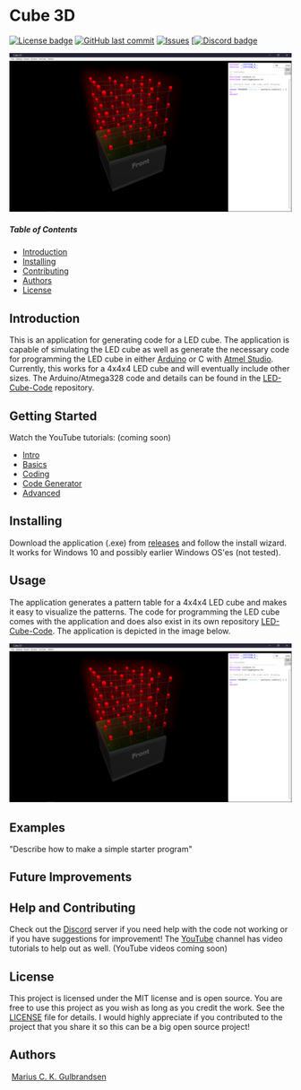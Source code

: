# Cube 3D 
[![License badge](https://img.shields.io/github/license/mariugul/cube-3d)](https://github.com/mariugul/cube-3d/blob/develop/docs/LICENSE)
[![GitHub last commit](https://img.shields.io/github/last-commit/mariugul/cube-3d)](https://github.com/mariugul/cube-3d/commits/develop)
[![Issues](https://img.shields.io/github/issues/mariugul/cube-3d)](https://github.com/mariugul/cube-3d/issues)
[[![Discord badge](https://img.shields.io/discord/710895026435260556)](https://discord.com/invite/ZgxjkC2)

[<img src="images/cube3d.png" alt="cube.png" width=""/>](https://github.com/mariugul/cube-3d/blob/develop/docs/images/cube.png) 

##### Table of Contents  
* [Introduction](#Introduction)
* [Installing](#Installing)  
* [Contributing](#Contributing)  
* [Authors](#Authors)
* [License](#License)  

## Introduction
<a name="Introduction"/>

This is an application for generating code for a LED cube. The application is capable of simulating the LED cube as well as generate the necessary code for programming the LED cube in either [Arduino](https://www.arduino.cc/en/Main/Software) or C with [Atmel Studio](https://www.microchip.com/mplab/avr-support/atmel-studio-7). Currently, this works for a 4x4x4 LED cube and will eventually include other sizes. The Arduino/Atmega328 code and details can be found in the [LED-Cube-Code](https://github.com/mariugul/LED-Cube-Code) repository.

## Getting Started
<a name="GettingStarted"/>

Watch the YouTube tutorials: (coming soon)
* [Intro]()
* [Basics]()
* [Coding]()
* [Code Generator]()
* [Advanced]()

## Installing
<a name="Installing"/>

Download the application (.exe) from [releases](https://github.com/mariugul/cube-3d/releases) and follow the install wizard. It works for Windows 10 and possibly earlier Windows OS'es (not tested).

## Usage
The application generates a pattern table for a 4x4x4 LED cube and makes it easy to visualize the patterns. The code for programming the LED cube comes with the application and does also exist in its own repository [LED-Cube-Code](https://github.com/mariugul/LED-Cube-Code). The application is depicted in the image below.

[<img src="images/cube3d.png" alt="cube.png" width=""/>](https://github.com/mariugul/cube-3d/blob/develop/docs/images/cube3d.png) 

## Examples
"Describe how to make a simple starter program"

## Future Improvements

<a name="HelpContributing"/>

## Help and Contributing

Check out the [Discord](https://discord.com/invite/ZgxjkC2) server if you need help with the code not working or if you have suggestions for improvement! The [YouTube]() channel has video tutorials to help out as well. (YouTube videos coming soon)

<a name="License"/>

## License
This project is licensed under the MIT license and is open source. You are free to use this project as you wish as long as you credit the work. See the [LICENSE](LICENSE) file for details. I would highly appreciate if you contributed to the project that you share it so this can be a big open source project!


<a name="Authors"/>

## Authors
<img src="https://lh3.googleusercontent.com/fqYJHtyzZzA4vacRzeJoB93QNvA5-mvR-8UB5oVLxdYDSTpfLp_KgYD4IqVGJUgFEJo" alt="" width="15"/> [Marius C. K. Gulbrandsen](https://www.linkedin.com/in/marius-c-k-gulbrandsen-963a69130/) 
